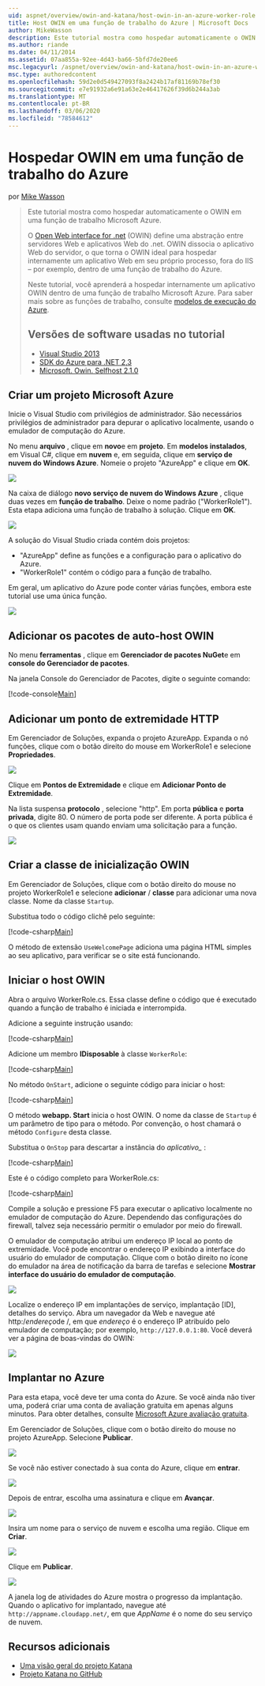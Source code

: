 ```yaml
---
uid: aspnet/overview/owin-and-katana/host-owin-in-an-azure-worker-role
title: Host OWIN em uma função de trabalho do Azure | Microsoft Docs
author: MikeWasson
description: Este tutorial mostra como hospedar automaticamente o OWIN em uma função de trabalho Microsoft Azure. Open Web interface para .NET (OWIN) define uma abstração entre o servidor Web do .NET...
ms.author: riande
ms.date: 04/11/2014
ms.assetid: 07aa855a-92ee-4d43-ba66-5bfd7de20ee6
msc.legacyurl: /aspnet/overview/owin-and-katana/host-owin-in-an-azure-worker-role
msc.type: authoredcontent
ms.openlocfilehash: 59d2e0d549427093f8a2424b17af81169b78ef30
ms.sourcegitcommit: e7e91932a6e91a63e2e46417626f39d6b244a3ab
ms.translationtype: MT
ms.contentlocale: pt-BR
ms.lasthandoff: 03/06/2020
ms.locfileid: "78584612"
---
```

# <a name="host-owin-in-an-azure-worker-role"></a>Hospedar OWIN em uma função de trabalho do Azure

por [Mike Wasson](https://github.com/MikeWasson)

> Este tutorial mostra como hospedar automaticamente o OWIN em uma função de trabalho Microsoft Azure.
>
> O [Open Web interface for .net](http://owin.org/) (OWIN) define uma abstração entre servidores Web e aplicativos Web do .net. OWIN dissocia o aplicativo Web do servidor, o que torna o OWIN ideal para hospedar internamente um aplicativo Web em seu próprio processo, fora do IIS – por exemplo, dentro de uma função de trabalho do Azure.
>
> Neste tutorial, você aprenderá a hospedar internamente um aplicativo OWIN dentro de uma função de trabalho Microsoft Azure. Para saber mais sobre as funções de trabalho, consulte [modelos de execução do Azure](https://azure.microsoft.com/documentation/articles/fundamentals-application-models/#CloudServices).
>
> ## <a name="software-versions-used-in-the-tutorial"></a>Versões de software usadas no tutorial
>
>
> - [Visual Studio 2013](https://my.visualstudio.com/Downloads?q=visual%20studio%202013)
> - [SDK do Azure para .NET 2,3](https://azure.microsoft.com/downloads/)
> - [Microsoft. Owin. Selfhost 2.1.0](http://www.nuget.org/packages/Microsoft.Owin.SelfHost/2.1.0)

## <a name="create-a-microsoft-azure-project"></a>Criar um projeto Microsoft Azure

Inicie o Visual Studio com privilégios de administrador. São necessários privilégios de administrador para depurar o aplicativo localmente, usando o emulador de computação do Azure.

No menu **arquivo** , clique em **novo**e em **projeto**. Em **modelos instalados**, em Visual C#, clique em **nuvem** e, em seguida, clique em **serviço de nuvem do Windows Azure**. Nomeie o projeto "AzureApp" e clique em **OK**.

[![](host-owin-in-an-azure-worker-role/_static/image2.png)](host-owin-in-an-azure-worker-role/_static/image1.png)

Na caixa de diálogo **novo serviço de nuvem do Windows Azure** , clique duas vezes em **função de trabalho**. Deixe o nome padrão ("WorkerRole1"). Esta etapa adiciona uma função de trabalho à solução. Clique em **OK**.

[![](host-owin-in-an-azure-worker-role/_static/image4.png)](host-owin-in-an-azure-worker-role/_static/image3.png)

A solução do Visual Studio criada contém dois projetos:

- &quot;AzureApp&quot; define as funções e a configuração para o aplicativo do Azure.
- &quot;WorkerRole1&quot; contém o código para a função de trabalho.

Em geral, um aplicativo do Azure pode conter várias funções, embora este tutorial use uma única função.

![](host-owin-in-an-azure-worker-role/_static/image5.png)

## <a name="add-the-owin-self-host-packages"></a>Adicionar os pacotes de auto-host OWIN

No menu **ferramentas** , clique em **Gerenciador de pacotes NuGet**e em **console do Gerenciador de pacotes**.

Na janela Console do Gerenciador de Pacotes, digite o seguinte comando:

[!code-console[Main](host-owin-in-an-azure-worker-role/samples/sample1.cmd)]

## <a name="add-an-http-endpoint"></a>Adicionar um ponto de extremidade HTTP

Em Gerenciador de Soluções, expanda o projeto AzureApp. Expanda o nó funções, clique com o botão direito do mouse em WorkerRole1 e selecione **Propriedades**.

![](host-owin-in-an-azure-worker-role/_static/image6.png)

Clique em **Pontos de Extremidade** e clique em **Adicionar Ponto de Extremidade**.

Na lista suspensa **protocolo** , selecione "http". Em porta **pública** e **porta privada**, digite 80. O número de porta pode ser diferente. A porta pública é o que os clientes usam quando enviam uma solicitação para a função.

[![](host-owin-in-an-azure-worker-role/_static/image8.png)](host-owin-in-an-azure-worker-role/_static/image7.png)

## <a name="create-the-owin-startup-class"></a>Criar a classe de inicialização OWIN

Em Gerenciador de Soluções, clique com o botão direito do mouse no projeto WorkerRole1 e selecione **adicionar** / **classe** para adicionar uma nova classe. Nome da classe `Startup`.

Substitua todo o código clichê pelo seguinte:

[!code-csharp[Main](host-owin-in-an-azure-worker-role/samples/sample2.cs)]

O método de extensão `UseWelcomePage` adiciona uma página HTML simples ao seu aplicativo, para verificar se o site está funcionando.

## <a name="start-the-owin-host"></a>Iniciar o host OWIN

Abra o arquivo WorkerRole.cs. Essa classe define o código que é executado quando a função de trabalho é iniciada e interrompida.

Adicione a seguinte instrução usando:

[!code-csharp[Main](host-owin-in-an-azure-worker-role/samples/sample3.cs)]

Adicione um membro **IDisposable** à classe `WorkerRole`:

[!code-csharp[Main](host-owin-in-an-azure-worker-role/samples/sample4.cs)]

No método `OnStart`, adicione o seguinte código para iniciar o host:

[!code-csharp[Main](host-owin-in-an-azure-worker-role/samples/sample5.cs?highlight=5)]

O método **webapp. Start** inicia o host OWIN. O nome da classe de `Startup` é um parâmetro de tipo para o método. Por convenção, o host chamará o método `Configure` desta classe.

Substitua o `OnStop` para descartar a instância do *aplicativo\_* :

[!code-csharp[Main](host-owin-in-an-azure-worker-role/samples/sample6.cs)]

Este é o código completo para WorkerRole.cs:

[!code-csharp[Main](host-owin-in-an-azure-worker-role/samples/sample7.cs)]

Compile a solução e pressione F5 para executar o aplicativo localmente no emulador de computação do Azure. Dependendo das configurações do firewall, talvez seja necessário permitir o emulador por meio do firewall.

O emulador de computação atribui um endereço IP local ao ponto de extremidade. Você pode encontrar o endereço IP exibindo a interface do usuário do emulador de computação. Clique com o botão direito no ícone do emulador na área de notificação da barra de tarefas e selecione **Mostrar interface do usuário do emulador de computação**.

[![](host-owin-in-an-azure-worker-role/_static/image10.png)](host-owin-in-an-azure-worker-role/_static/image9.png)

Localize o endereço IP em implantações de serviço, implantação [ID], detalhes do serviço. Abra um navegador da Web e navegue até http:\/*endereço*de \/, em que *endereço* é o endereço IP atribuído pelo emulador de computação; por exemplo, `http://127.0.0.1:80`. Você deverá ver a página de boas-vindas do OWIN:

![](host-owin-in-an-azure-worker-role/_static/image11.png)

## <a name="deploy-to-azure"></a>Implantar no Azure

Para esta etapa, você deve ter uma conta do Azure. Se você ainda não tiver uma, poderá criar uma conta de avaliação gratuita em apenas alguns minutos. Para obter detalhes, consulte [Microsoft Azure avaliação gratuita](https://azure.microsoft.com/pricing/free-trial/?WT.mc_id=A261C142F).

Em Gerenciador de Soluções, clique com o botão direito do mouse no projeto AzureApp. Selecione **Publicar**.

![](host-owin-in-an-azure-worker-role/_static/image12.png)

Se você não estiver conectado à sua conta do Azure, clique em **entrar**.

[![](host-owin-in-an-azure-worker-role/_static/image14.png)](host-owin-in-an-azure-worker-role/_static/image13.png)

Depois de entrar, escolha uma assinatura e clique em **Avançar**.

[![](host-owin-in-an-azure-worker-role/_static/image16.png)](host-owin-in-an-azure-worker-role/_static/image15.png)

Insira um nome para o serviço de nuvem e escolha uma região. Clique em **Criar**.

![](host-owin-in-an-azure-worker-role/_static/image17.png)

Clique em **Publicar**.

[![](host-owin-in-an-azure-worker-role/_static/image19.png)](host-owin-in-an-azure-worker-role/_static/image18.png)

A janela log de atividades do Azure mostra o progresso da implantação. Quando o aplicativo for implantado, navegue até `http://appname.cloudapp.net/`, em que *AppName* é o nome do seu serviço de nuvem.

## <a name="additional-resources"></a>Recursos adicionais

- [Uma visão geral do projeto Katana](an-overview-of-project-katana.md)
- [Projeto Katana no GitHub](https://github.com/aspnet/AspNetKatana/)
